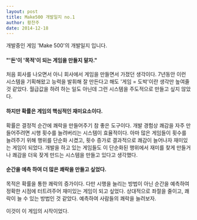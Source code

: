 ```yaml
---
layout: post
title: Make500 개발일지 no.1
author: 황찬주
date: 2014-12-18
---
```

개발중인 게임 'Make 500'의  개발일지 입니다.

#### "'돈'이 '목적'이 되는 게임을 만들지 말자."
 처음 회사를 나오면서 아니 회사에서 게임을 만들면서 가졌던 생각이다. 7년동안 이런 시스템을 기획해왔고 능력을 발휘해 잘 만든다고 해도 '게임 = 도박'이란 생각만 높여줄 것 같았다. 월급값을 하려 하는 일도 아닌데 그런 시스템을 주도적으로 만들고 싶지 않았다.
  
#### 하지만 확률은 게임의 핵심적인 재미요소이다.
   확률은 결정적 순간에 쾌락을 만들어주기 참 좋은 도구이다. 개발 경험상 쾌감을 자주 만들어주려면 시행 횟수를 늘려버리는 시스템이 효율적이다. 아마 많은 게임들이 횟수를 늘려주기 위해 행위를 단순화 시켰고, 횟수 증가로 결과적으로 쾌감이 늘어나자 재미있는 게임이 되었다. 개발을 하고 있는 게임들도 이 단순화된 행위에서 재미를 찾게 만들거나 쾌감을 더욱 잦게 만드는 시스템을 만들고 있다고 생각했다.
   
#### 순간을 예측 하여 더 많은 쾌락을 만들고 싶었다. 
   목적은 확률을 통한 쾌락의 증가이다. 다만 시행을 늘리는 방법이 아닌 순간을 예측하여 정확한 시점에 터트려주어 재미있는 게임이 되고 싶었다. 상대적으로 좌절을 줄이고, 쾌락이 늘 수 있는 방법인 것 같았다. 예측하여 사람들의 쾌락을 늘려보자. 
   
   이것이 이 게임의 시작이었다.
   
   
